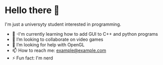 # Hello there 👋

I'm just a universyty student interested in programming.

- 🌱 -I'm currently learning how to add GUI to C++ and python programs 
- 👯 I’m looking to collaborate on video games
- 🤔 I’m looking for help with OpenGL
- 📫 How to reach me: example@example.com
- ⚡ Fun fact: I'm nerd

